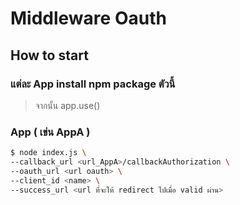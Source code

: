 # Middleware Oauth

## How to start 
### แต่ละ App install npm package ตัวนี้
> จากนั้น app.use()

### App ( เข่น AppA )
```sh
$ node index.js \
--callback_url <url_AppA>/callbackAuthorization \
--oauth_url <url oauth> \
--client_id <name> \ 
--success_url <url ที่จะให้ redirect ไปเมื่อ valid ผ่าน>
```